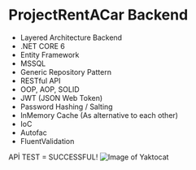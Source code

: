 # ProjectRentACar Backend
- Layered  Architecture Backend
- .NET CORE 6
- Entity Framework 
- MSSQL
- Generic Repository Pattern 
- RESTful API
- OOP, AOP, SOLID
- JWT (JSON Web Token)
- Password Hashing / Salting
- InMemory Cache (As alternative to each other)
- IoC
- Autofac
- FluentValidation

APİ TEST = SUCCESSFUL!
![Image of Yaktocat](https://i.hizliresim.com/3eqkslo.jpg) 
